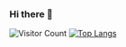 ### Hi there 👋

<!--
**zongyinliu/zongyinliu** is a ✨ _special_ ✨ repository because its `README.md` (this file) appears on your GitHub profile.

Here are some ideas to get you started:

- 🔭 I’m currently working on ...
- 🌱 I’m currently learning ...
- 👯 I’m looking to collaborate on ...
- 🤔 I’m looking for help with ...
- 💬 Ask me about ...
- 📫 How to reach me: ...
- 😄 Pronouns: ...
- ⚡ Fun fact: ...
-->
![Visitor Count](https://profile-counter.glitch.me/zongyinliu/count.svg)
[![Top Langs](https://github-readme-stats.vercel.app/api/top-langs/?username=Christmas&layout=compact)](https://github.com/zongyinliu/github-readme-stats)
